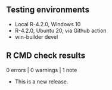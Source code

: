 ## Testing environments

- Local R-4.2.0, Windows 10
- R-4.2.0, Ubuntu 20, via Github action
- win-builder devel


## R CMD check results

0 errors | 0 warnings | 1 note

* This is a new release.
